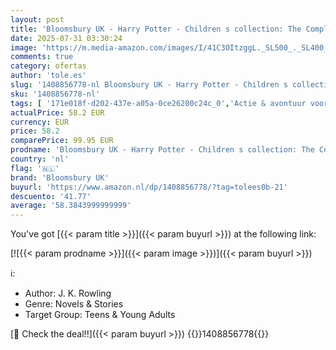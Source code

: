 ```yaml
---
layout: post
title: 'Bloomsbury UK - Harry Potter - Children s collection: The Complete Collection'
date: 2025-07-31 03:30:24
image: 'https://m.media-amazon.com/images/I/41C3OItzggL._SL500_._SL400_.jpg'
comments: true
category: ofertas
author: 'tole.es'
slug: '1408856778-nl Bloomsbury UK - Harry Potter - Children s collection: The...'
sku: '1408856778-nl'
tags: [ '171e018f-d202-437e-a05a-0ce26200c24c_0','Actie & avontuur voor kinderen','Arborist Merchandising Root','Boeken','Engelstalige boeken','Fantasy','Fantasy & magie voor kinderen','Featured Categories','Genrefictie','Kinderboeken','Kinderboeken met plaatjes en beginners','Kinderboeken opgroeien & seksualiteit','Kinderboeken over vriendschap, sociale vaardigheden & school','Klassiekers voor kinderen','Leesboeken met plaatjes voor kinderen','Literaire fictie','Literatuur & fictie','Literatuur & fictie voor kinderen','Meisjesboeken voor kinderen','Onderwijs & referentie voor kinderen','Paranormale fantasie voor kinderen','Sciencefiction & fantasy voor kinderen','Sciencefiction en fantasie','Self Service','Special Features Stores','Taalstudie voor kinderen','Visionaire en metafysische fantasyfictie voor kinderen','bloomsbury uk','🇳🇱', ]
actualPrice: 58.2 EUR
currency: EUR
price: 58.2
comparePrice: 99.95 EUR
prodname: 'Bloomsbury UK - Harry Potter - Children s collection: The Complete Collection'
country: 'nl'
flag: '🇳🇱'
brand: 'Bloomsbury UK'
buyurl: 'https://www.amazon.nl/dp/1408856778/?tag=tolees0b-21'
descuento: '41.77'
average: '58.3843999999999'
---
```


You've got [{{< param title >}}]({{< param buyurl >}}) at the following link:

[![{{< param prodname >}}]({{< param image >}})]({{< param buyurl >}})

ℹ️:

- Author: J. K. Rowling
- Genre: Novels & Stories
- Target Group: Teens & Young Adults

[🛒 Check the deal!!]({{< param buyurl >}})
{{<world>}}1408856778{{</world>}}
